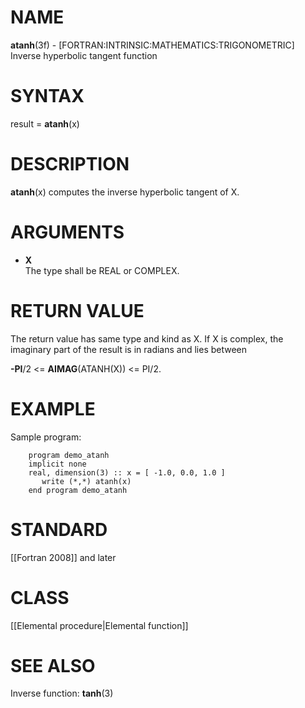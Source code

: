 # NAME

**atanh**(3f) - \[FORTRAN:INTRINSIC:MATHEMATICS:TRIGONOMETRIC\] Inverse
hyperbolic tangent function

# SYNTAX

result = **atanh**(x)

# DESCRIPTION

**atanh**(x) computes the inverse hyperbolic tangent of X.

# ARGUMENTS

  - **X**  
    The type shall be REAL or COMPLEX.

# RETURN VALUE

The return value has same type and kind as X. If X is complex, the
imaginary part of the result is in radians and lies between

**-PI**/2 \<= **AIMAG**(ATANH(X)) \<= PI/2.

# EXAMPLE

Sample program:

``` 
    program demo_atanh
    implicit none
    real, dimension(3) :: x = [ -1.0, 0.0, 1.0 ]
       write (*,*) atanh(x)
    end program demo_atanh
```

# STANDARD

\[\[Fortran 2008\]\] and later

# CLASS

\[\[Elemental procedure|Elemental function\]\]

# SEE ALSO

Inverse function: **tanh**(3)
